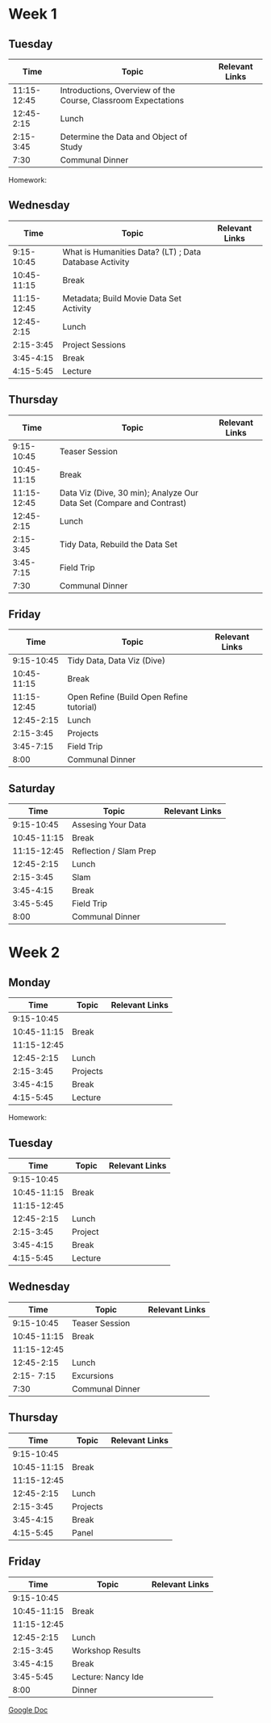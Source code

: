 # Week 1

## Tuesday
| Time | Topic| Relevant Links |
| ------------- |-------------| -----|
| 11:15-12:45 | Introductions, Overview of the Course, Classroom Expectations   | |
| 12:45-2:15 |  Lunch  | |
| 2:15-3:45| Determine the Data and Object of Study |  |
| 7:30 | Communal Dinner | |

Homework:

## Wednesday
| Time | Topic| Relevant Links |
| ------------- |-------------| -----|
| 9:15-10:45 | What is Humanities Data? (LT) ; Data Database Activity |  |
| 10:45-11:15 | Break | |
| 11:15-12:45 | Metadata; Build Movie Data Set Activity |  |
| 12:45-2:15 | Lunch | |
| 2:15-3:45 | Project Sessions  |  |
| 3:45-4:15 | Break |  |
| 4:15-5:45 | Lecture |  |


## Thursday
| Time | Topic| Relevant Links |
| ------------- |-------------| -----|
| 9:15-10:45 | Teaser Session |  |
| 10:45-11:15 | Break | |
| 11:15-12:45 |  Data Viz (Dive, 30 min); Analyze Our Data Set (Compare and Contrast)  |  |
| 12:45-2:15  | Lunch |  |
| 2:15-3:45 | Tidy Data, Rebuild the Data Set  |  |
| 3:45-7:15 | Field Trip |  |
| 7:30 | Communal Dinner | |



## Friday
| Time | Topic| Relevant Links |
| ------------- |-------------| -----|
| 9:15-10:45 | Tidy Data, Data Viz (Dive) |  |
| 10:45-11:15 | Break | |
| 11:15-12:45 | Open Refine (Build Open Refine tutorial) |  |
| 12:45-2:15  | Lunch |  |
| 2:15-3:45 | Projects |  |
| 3:45-7:15 | Field Trip |  |
| 8:00 | Communal Dinner | |

## Saturday
| Time | Topic| Relevant Links |
| ------------- |-------------| -----|
| 9:15-10:45 | Assesing Your Data |  |
| 10:45-11:15| Break | |
| 11:15-12:45 | Reflection / Slam Prep  |  |
| 12:45-2:15  | Lunch |  |
| 2:15-3:45 | Slam |  |
| 3:45-4:15 | Break |  |
| 3:45-5:45 | Field Trip |  |
| 8:00 | Communal Dinner | |



# Week 2

## Monday
| Time | Topic| Relevant Links |
| ------------- |-------------| -----|
| 9:15-10:45 | 
| 10:45-11:15 | Break | | 
| 11:15-12:45 |   | |
| 12:45-2:15 |  Lunch  | |
| 2:15-3:45| Projects |  |
| 3:45-4:15 | Break |  |
| 4:15-5:45 | Lecture |  |


Homework:

## Tuesday
| Time | Topic| Relevant Links |
| ------------- |-------------| -----|
| 9:15-10:45 |  |  |
| 10:45-11:15 | Break | |
| 11:15-12:45 |  |  |
| 12:45-2:15 | Lunch | |
| 2:15-3:45 | Project |  |
| 3:45-4:15 | Break |  |
| 4:15-5:45 | Lecture |  |


## Wednesday
| Time | Topic| Relevant Links |
| ------------- |-------------| -----|
| 9:15-10:45 | Teaser Session |  |
| 10:45-11:15 | Break | |
| 11:15-12:45 |  |  |
| 12:45-2:15  | Lunch |  |
| 2:15- 7:15 | Excursions  |  |
| 7:30 | Communal Dinner | |



## Thursday
| Time | Topic| Relevant Links |
| ------------- |-------------| -----|
| 9:15-10:45 |  |  |
| 10:45-11:15 | Break | |
| 11:15-12:45 | |  |
| 12:45-2:15  | Lunch |  |
| 2:15-3:45 | Projects |  |
| 3:45-4:15 | Break |  |
| 4:15-5:45 | Panel |  |


## Friday
| Time | Topic| Relevant Links |
| ------------- |-------------| -----|
| 9:15-10:45 |  |  |
| 10:45-11:15| Break | |
| 11:15-12:45 |  |  |
| 12:45-2:15  | Lunch |  |
| 2:15-3:45 | Workshop Results |  |
| 3:45-4:15 | Break |  |
| 3:45-5:45 | Lecture: Nancy Ide |  |
| 8:00 |  Dinner | |




[Google Doc](https://docs.google.com/document/d/1OQfCcseKQDT1msNTKkQqoXkJFNVQMfNfJkHsYSVsG4k/edit?usp=sharing)
